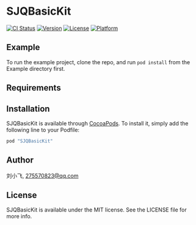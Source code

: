 # SJQBasicKit

[![CI Status](http://img.shields.io/travis/刘小飞/SJQBasicKit.svg?style=flat)](https://travis-ci.org/刘小飞/SJQBasicKit)
[![Version](https://img.shields.io/cocoapods/v/SJQBasicKit.svg?style=flat)](http://cocoapods.org/pods/SJQBasicKit)
[![License](https://img.shields.io/cocoapods/l/SJQBasicKit.svg?style=flat)](http://cocoapods.org/pods/SJQBasicKit)
[![Platform](https://img.shields.io/cocoapods/p/SJQBasicKit.svg?style=flat)](http://cocoapods.org/pods/SJQBasicKit)

## Example

To run the example project, clone the repo, and run `pod install` from the Example directory first.

## Requirements

## Installation

SJQBasicKit is available through [CocoaPods](http://cocoapods.org). To install
it, simply add the following line to your Podfile:

```ruby
pod "SJQBasicKit"
```

## Author

刘小飞, 275570823@qq.com

## License

SJQBasicKit is available under the MIT license. See the LICENSE file for more info.
